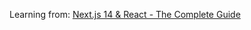 Learning from:
[Next.js 14 & React - The Complete Guide](https://www.udemy.com/course/nextjs-react-the-complete-guide/)
